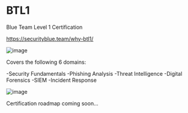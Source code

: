 # BTL1
Blue Team Level 1 Certification


https://securityblue.team/why-btl1/

![image](https://user-images.githubusercontent.com/75471711/228910672-5b60ffb9-c18b-4d18-89d4-6fbec0e11983.png)

Covers the following 6 domains:

-Security Fundamentals
-Phishing Analysis
-Threat Intelligence
-Digital Forensics
-SIEM
-Incident Response

![image](https://user-images.githubusercontent.com/75471711/228911676-aef93e20-41a3-4c91-b12a-aaefe61a342a.png)


Certification roadmap coming soon...
